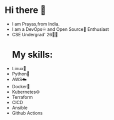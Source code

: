 # Hi there 👋
- I am Prayas,from India.
- I am a DevOps♾️ and Open Source📂 Enthusiast
- CSE Undergrad' 26👨‍💻
   # My skills:
- Linux🐧
- Python🐍
- AWS☁️
- Docker🐳
- Kubernetes⚙️
- Terraform
- CICD
- Ansible
- Github Actions
